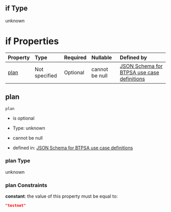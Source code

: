 ## if Type

unknown

# if Properties

| Property      | Type          | Required | Nullable       | Defined by                                                                                                                                                                                                                                  |
| :------------ | :------------ | :------- | :------------- | :------------------------------------------------------------------------------------------------------------------------------------------------------------------------------------------------------------------------------------------ |
| [plan](#plan) | Not specified | Optional | cannot be null | [JSON Schema for BTPSA use case definitions](btpsa-usecase-properties-services-items-allof-1-then-allof-47-then-allof-5-if-properties-plan.md "undefined#/properties/services/items/allOf/1/then/allOf/47/then/allOf/5/if/properties/plan") |

## plan



`plan`

*   is optional

*   Type: unknown

*   cannot be null

*   defined in: [JSON Schema for BTPSA use case definitions](btpsa-usecase-properties-services-items-allof-1-then-allof-47-then-allof-5-if-properties-plan.md "undefined#/properties/services/items/allOf/1/then/allOf/47/then/allOf/5/if/properties/plan")

### plan Type

unknown

### plan Constraints

**constant**: the value of this property must be equal to:

```json
"testnet"
```
